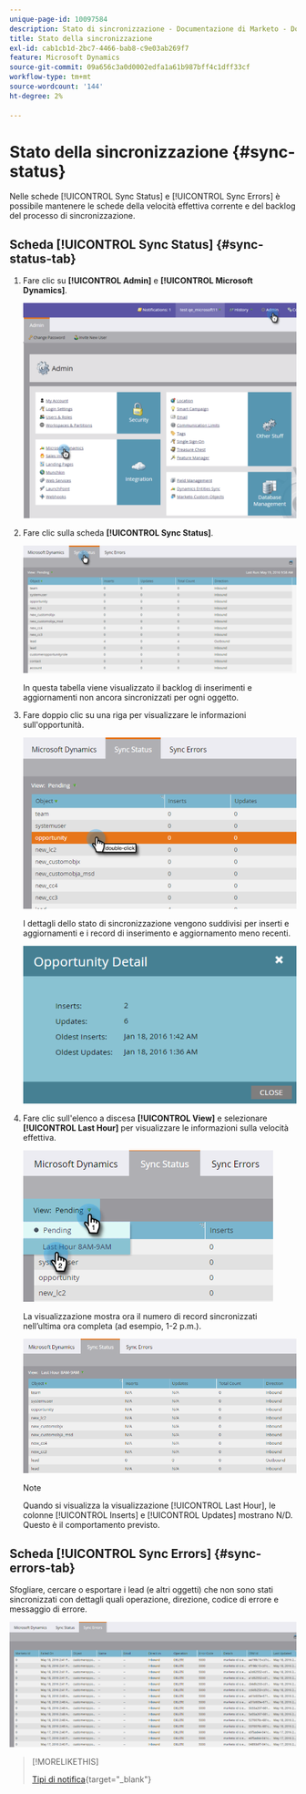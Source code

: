 ```yaml
---
unique-page-id: 10097584
description: Stato di sincronizzazione - Documentazione di Marketo - Documentazione del prodotto
title: Stato della sincronizzazione
exl-id: cab1cb1d-2bc7-4466-bab8-c9e03ab269f7
feature: Microsoft Dynamics
source-git-commit: 09a656c3a0d0002edfa1a61b987bff4c1dff33cf
workflow-type: tm+mt
source-wordcount: '144'
ht-degree: 2%

---
```


# Stato della sincronizzazione {#sync-status}

Nelle schede [!UICONTROL Sync Status] e [!UICONTROL Sync Errors] è possibile mantenere le schede della velocità effettiva corrente e del backlog del processo di sincronizzazione.

## Scheda [!UICONTROL Sync Status] {#sync-status-tab}

1. Fare clic su **[!UICONTROL Admin]** e **[!UICONTROL Microsoft Dynamics]**.

   ![](assets/image2016-1-20-11-3a34-3a14.png)

1. Fare clic sulla scheda **[!UICONTROL Sync Status]**.

   ![](assets/image2016-5-19-10-3a1-3a11.png)

   In questa tabella viene visualizzato il backlog di inserimenti e aggiornamenti non ancora sincronizzati per ogni oggetto.

1. Fare doppio clic su una riga per visualizzare le informazioni sull&#39;opportunità.

   ![](assets/image2016-5-19-10-3a3-3a21.png)

   I dettagli dello stato di sincronizzazione vengono suddivisi per inserti e aggiornamenti e i record di inserimento e aggiornamento meno recenti.

   ![](assets/image2016-1-22-10-3a51-3a10.png)

1. Fare clic sull&#39;elenco a discesa **[!UICONTROL View]** e selezionare **[!UICONTROL Last Hour]** per visualizzare le informazioni sulla velocità effettiva.

   ![](assets/image2016-5-19-10-3a20-3a7.png)

   La visualizzazione mostra ora il numero di record sincronizzati nell’ultima ora completa (ad esempio, 1-2 p.m.).

   ![](assets/image2016-5-19-10-3a22-3a15.png)

   >[!NOTE]
   >
   >Quando si visualizza la visualizzazione [!UICONTROL Last Hour], le colonne [!UICONTROL Inserts] e [!UICONTROL Updates] mostrano N/D. Questo è il comportamento previsto.

## Scheda [!UICONTROL Sync Errors] {#sync-errors-tab}

Sfogliare, cercare o esportare i lead (e altri oggetti) che non sono stati sincronizzati con dettagli quali operazione, direzione, codice di errore e messaggio di errore.

![](assets/image2016-5-19-10-3a26-3a35.png)

>[!MORELIKETHIS]
>
>[Tipi di notifica](/help/marketo/product-docs/core-marketo-concepts/miscellaneous/understanding-notifications/notification-types.md){target="_blank"}
